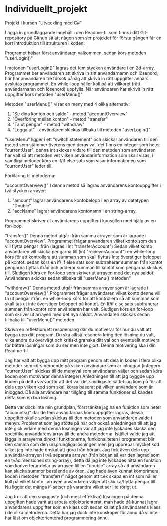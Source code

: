 # Individuellt_projekt
Projekt i kursen "Utveckling med C#"

Lägga in grundläggande innehåll i den Readme-fil som finns i ditt Git-repository på Github så att någon som ser projektet för första gången får en kort introduktion till strukturen i koden:

Programet hälsar först användaren välkommen, sedan körs metoden "userLogin()"

I metoden "userLogin()" lagras det fem stycken användare i en 2d-array.
Programmet ber användaren att skriva in sitt användarnamn och lösenord, här har användaren tre försök på sig att skriva in rätt uppgifter annars avslutas programmet.
En while-loop håller koll på att villkoret (rätt användarnamn och lösenord) uppfylls.
När användaren har skrivit in rätt uppgifter körs metoden "userMenu()"

Metoden "userMenu()" visar en meny med 4 olika alternativ:
1. "Se dina konton och saldo" - metod "accountOverview"
2. "Överföring mellan konton" - metod "transfer"
3. "Ta ut pengar" - metod "withdraw"
4. "Logga ut" - användaren skickas tillbaka till metoden "userLogin()"

"userMenu" ligger i ett "switch statement" och skickar användaren till den metod som stämmer överens med deras val.
det finns en integer som heter "currentUser", denna int skickas vidare till den metoden som användaren har valt så att metoden vet vilken användarinformation som skall visas, i samtliga metoder körs en if/if else sats som visar informationen som "currentUser" leder till.


Förklaring til metoderna:

"accountOverview()"
I denna metod så lagras användarens kontouppgifter i två stycken arrayer:

1. "amount" lagrar användarens kontobelopp i en array av datatypen "Double"
2. "accName" lagrar användarens kontonamn i en string-array.

Programmet skriver ut användarens uppgifter i konsollen med hjälp av en for-loop.


"transfer()"
Denna metod utgår ifrån samma arrayer som är lagrade i "accountOverview".
Programmet frågar användaren vilket konto som den vill flytta pengar ifrån (lagras i int "transferAccount")
Sedan vilket konto användaren vill skicka pengarna till (int "recieverAccount")
en while-loop körs för att kontrollera att summan som skall flyttas inte överstiger beloppet på kontot.
sedan körs en if/ if else sats som subtraherar summan från kontot pengarna flyttas ifrån och adderar summan till kontot som pengarna skickas till.
Slutligen körs en For-loop som skriver ut arrayen med det nya saldot.
Användaren skickas sedan tillbaka till "userMenu() metoden"


"withdraw()"
Denna metod utgår från samma arrayer som är lagrade i "accountOverview()"
Programmet frågar användaren vilket konto denne vill ta ut pengar ifrån.
en while-loop körs för att kontrollera så att summan som skall tas ut inte överstiger beloppet på kontot.
En If/if else sats subtraherar summan från kontot som användaren har valt.
Slutligen körs en for-loop som skriver ut arrayen med det nya saldot.
Användaren skickas sedan tillbaka till "userMenu()" metoden.


Skriva en reflektion/ett resonemang där du motiverar för hur du valt att bygga upp ditt program. Du ska alltså resonera kring den lösning du valt, vilka andra du övervägt och kritiskt granska ditt val och eventuellt motivera för bättre lösningar som du ser men inte gjort. Denna motivering ska i din Readme-fil.

Jag har valt att bygga upp mitt program genom att dela in koden i flera olika metoder som körs beroende på vilken användare som är inloggad (integern "currentUser" skickas till de menyval som användaren väljer och sedan körs koden som motsvarar denna integer)
Anledningen till att jag byggde upp koden på detta vis var för att det var det smidigaste sättet jag kom på för att dela upp vilken kod som skall köras baserat på vilken användare som är inloggad.
Då alla användare har tillgång till samma funktioner så kändes detta som en bra lösning.

Detta var dock inte min grundplan, först tänkte jag ha en funktion som heter "accounts()" där de fem användarnas kontouppgifter lagras, dessa uppgifter skulle sedan skickas till den metoden som användaren valde i menyn. Problemet som jag stötte på här och också anledningen till att jag inte gick vidare med denna lösningen var att jag inte lyckades skicka den specifika användarens array till de andra metoderna.
Istället valde jag att lägga in arrayerna direkt i funktionerna, funkionaliteten i programmet blir den samma som den ursprungliga lösningen men jag upprepar mycket kod vilket jag inte hade önskat att göra från början.
Jag fick även dela upp användar-arrayen i två separata arrayer (från början så var den lagrad som en tvådimensionell string-array), detta då jag inte lyckades hitta en funktion som konverterar delar av arrayen till en "double" array så att användaren kan skicka summor bestående av ören.
Jag hade även kunnat komprimera koden i metoden "transfer()" något genom att t.ex skapa en int som håller koll på vilket konto i arrayen användaren väljer att skicka/flytta pengar till. Nu ligger det många if-satser på varandra vilket ser lite rörigt ut.

Jag tror att den snyggaste (och mest effektiva) lösningen på denna uppgiften hade varit att arbeta objektorienterat, man hade då kunnat lagra användarens uppgifter som en klass och sedan kallat på användarens klass i de olika metoderna. Detta har jag dock inte kunskaper för ännu då vi inte har läst om objektorienterad programmering ännu.
